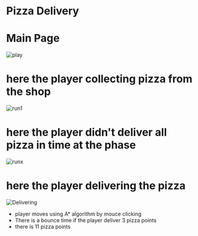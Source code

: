 # Pizza Delivery

 
# Main Page
 ![play](https://github.com/user-attachments/assets/548a080e-d396-4528-84ff-b7511275239d)

# here the player collecting pizza from the shop
![run1](https://github.com/user-attachments/assets/620463e7-d456-4d81-93f8-b14de76d3be1)

# here the player didn't deliver all pizza in time at the phase
![runx](https://github.com/user-attachments/assets/af3aacff-ed68-4c09-8220-2871f0b35300)

# here the player delivering the pizza 
![Delivering](https://github.com/user-attachments/assets/6e7f1efc-40af-4004-9e93-a52d79262976)

- player moves using A* algorithm by mouce clicking
- There is a bounce time if the player deliver 3 pizza points 
- there is 11 pizza points 

